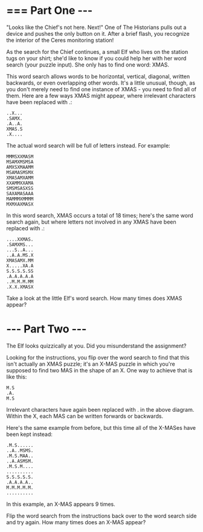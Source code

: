 # === Part One ---

"Looks like the Chief's not here. Next!" One of The Historians pulls out a
device and pushes the only button on it. After a brief flash, you recognize the
interior of the Ceres monitoring station!

As the search for the Chief continues, a small Elf who lives on the station tugs
on your shirt; she'd like to know if you could help her with her word search
(your puzzle input). She only has to find one word: XMAS.

This word search allows words to be horizontal, vertical, diagonal, written
backwards, or even overlapping other words. It's a little unusual, though, as
you don't merely need to find one instance of XMAS - you need to find all of
them. Here are a few ways XMAS might appear, where irrelevant characters have
been replaced with .:

    ..X...
    .SAMX.
    .A..A.
    XMAS.S
    .X....

The actual word search will be full of letters instead. For example:

    MMMSXXMASM
    MSAMXMSMSA
    AMXSXMAAMM
    MSAMASMSMX
    XMASAMXAMM
    XXAMMXXAMA
    SMSMSASXSS
    SAXAMASAAA
    MAMMMXMMMM
    MXMXAXMASX

In this word search, XMAS occurs a total of 18 times; here's the same word
search again, but where letters not involved in any XMAS have been replaced
with .:

    ....XXMAS.
    .SAMXMS...
    ...S..A...
    ..A.A.MS.X
    XMASAMX.MM
    X.....XA.A
    S.S.S.S.SS
    .A.A.A.A.A
    ..M.M.M.MM
    .X.X.XMASX

Take a look at the little Elf's word search. How many times does XMAS appear?

# --- Part Two ---

The Elf looks quizzically at you. Did you misunderstand the assignment?

Looking for the instructions, you flip over the word search to find that this
isn't actually an XMAS puzzle; it's an X-MAS puzzle in which you're supposed to
find two MAS in the shape of an X. One way to achieve that is like this:

    M.S
    .A.
    M.S

Irrelevant characters have again been replaced with . in the above diagram.
Within the X, each MAS can be written forwards or backwards.

Here's the same example from before, but this time all of the X-MASes have been
kept instead:

    .M.S......
    ..A..MSMS.
    .M.S.MAA..
    ..A.ASMSM.
    .M.S.M....
    ..........
    S.S.S.S.S.
    .A.A.A.A..
    M.M.M.M.M.
    ..........

In this example, an X-MAS appears 9 times.

Flip the word search from the instructions back over to the word search side
and try again. How many times does an X-MAS appear?


